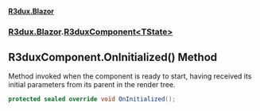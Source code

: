 #### [R3dux.Blazor](R3dux.Blazor.md 'R3dux.Blazor')
### [R3dux.Blazor](R3dux.Blazor.md#R3dux.Blazor 'R3dux.Blazor').[R3duxComponent&lt;TState&gt;](R3duxComponent_TState_.md 'R3dux.Blazor.R3duxComponent<TState>')

## R3duxComponent<TState>.OnInitialized() Method

Method invoked when the component is ready to start, having received its  
initial parameters from its parent in the render tree.

```csharp
protected sealed override void OnInitialized();
```